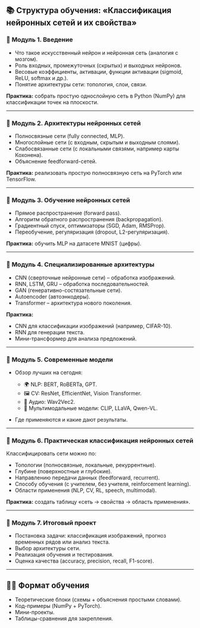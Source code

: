 ## 📚 Структура обучения: «Классификация нейронных сетей и их свойства»

### 🔹 **Модуль 1. Введение**

* Что такое искусственный нейрон и нейронная сеть (аналогия с мозгом).
* Роль входных, промежуточных (скрытых) и выходных нейронов.
* Весовые коэффициенты, активации, функции активации (sigmoid, ReLU, softmax и др.).
* Понятие архитектуры сети: топология, слои, связи.

**Практика:** собрать простую однослойную сеть в Python (NumPy) для классификации точек на плоскости.

---

### 🔹 **Модуль 2. Архитектуры нейронных сетей**

* Полносвязные сети (fully connected, MLP).
* Многослойные сети (с входным, скрытым и выходным слоями).
* Слабосвязанные сети (с локальными связями, например карты Кохонена).
* Объяснение feedforward-сетей.

**Практика:** реализовать простую полносвязную сеть на PyTorch или TensorFlow.

---

### 🔹 **Модуль 3. Обучение нейронных сетей**

* Прямое распространение (forward pass).
* Алгоритм обратного распространения (backpropagation).
* Градиентный спуск, оптимизаторы (SGD, Adam, RMSProp).
* Переобучение, регуляризация (dropout, L2-регуляризация).

**Практика:** обучить MLP на датасете MNIST (цифры).

---

### 🔹 **Модуль 4. Специализированные архитектуры**

* CNN (сверточные нейронные сети) – обработка изображений.
* RNN, LSTM, GRU – обработка последовательностей.
* GAN (генеративно-состязательные сети).
* Autoencoder (автоэнкодеры).
* Transformer – архитектура нового поколения.

**Практика:**

* CNN для классификации изображений (например, CIFAR-10).
* RNN для генерации текста.
* Мини-трансформер для анализа предложений.

---

### 🔹 **Модуль 5. Современные модели**

* Обзор лучших на сегодня:

  * 🌍 NLP: BERT, RoBERTa, GPT.
  * 🖼 CV: ResNet, EfficientNet, Vision Transformer.
  * 🎤 Аудио: Wav2Vec2.
  * 🔗 Мультимодальные модели: CLIP, LLaVA, Qwen-VL.
* Где применяются и какие дают результаты.

---

### 🔹 **Модуль 6. Практическая классификация нейронных сетей**

Классифицировать сети можно по:

* Топологии (полносвязные, локальные, рекуррентные).
* Глубине (поверхностные и глубокие).
* Направлению передачи данных (feedforward, recurrent).
* Способу обучения (с учителем, без учителя, reinforcement learning).
* Области применения (NLP, CV, RL, speech, multimodal).

**Практика:** создать таблицу «сеть → свойства → область применения».

---

### 🔹 **Модуль 7. Итоговый проект**

* Постановка задачи: классификация изображений, прогноз временных рядов или анализ текста.
* Выбор архитектуры сети.
* Реализация обучения и тестирования.
* Оценка качества (accuracy, precision, recall, F1-score).

---

## 🧑‍💻 Формат обучения

* Теоретические блоки (схемы + объяснения простыми словами).
* Код-примеры (NumPy + PyTorch).
* Мини-проекты.
* Таблицы-сравнения для закрепления.

